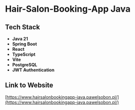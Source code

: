 # Hair-Salon-Booking-App Java

## Tech Stack

- **Java 21**
- **Spring Boot**
- **React**
- **TypeScript**
- **Vite**
- **PostgreSQL**
- **JWT Authentication**

## Link to Website

[https://www.hairsalonbookingapp-java.pawelsobon.pl/](https://www.hairsalonbookingapp-java.pawelsobon.pl/)
